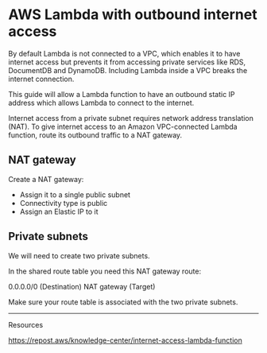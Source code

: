 <!-- Space: DOS -->
<!-- Parent: Create -->

# AWS Lambda with outbound internet access

By default Lambda is not connected to a VPC, which enables it to have internet access but prevents it from accessing private services like RDS, DocumentDB and DynamoDB. Including Lambda inside a VPC breaks the internet connection. 

This guide will allow a Lambda function to have an outbound static IP address which allows Lambda to connect to the internet.

Internet access from a private subnet requires network address translation (NAT). To give internet access to an Amazon VPC-connected Lambda function, route its outbound traffic to a NAT gateway.


## NAT gateway
Create a NAT gateway:
- Assign it to a single public subnet
- Connectivity type is public
- Assign an Elastic IP to it

## Private subnets
We will need to create two private subnets.

In the shared route table you need this NAT gateway route:

0.0.0.0/0 (Destination) NAT gateway (Target)

Make sure your route table is associated with the two private subnets.

---

Resources

https://repost.aws/knowledge-center/internet-access-lambda-function